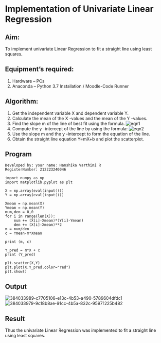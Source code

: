 # Implementation of Univariate Linear Regression
## Aim:
To implement univariate Linear Regression to fit a straight line using least squares.
## Equipment’s required:
1.	Hardware – PCs
2.	Anaconda – Python 3.7 Installation / Moodle-Code Runner
## Algorithm:
1.	Get the independent variable X and dependent variable Y.
2.	Calculate the mean of the X -values and the mean of the Y -values.
3.	Find the slope m of the line of best fit using the formula.
 ![eqn1](./eq1.jpg)
4.	Compute the y -intercept of the line by using the formula:
![eqn2](./eq2.jpg)  
5.	Use the slope m and the y -intercept to form the equation of the line.
6.	Obtain the straight line equation Y=mX+b and plot the scatterplot.
## Program
```
Developed by: your name: Hanshika Varthini R
RegisterNumber: 212223240046

import numpy as np
import matplotlib.pyplot as plt

X = np.array(eval(input()))
Y = np.array(eval(input()))

Xmean = np.mean(X)
Ymean = np.mean(Y)
num,den = 0,0
for i in range(len(X)):
    num += (X[i]-Xmean)*(Y[i]-Ymean)
    den += (X[i]-Xmean)**2
m = num/den
c = Ymean-m*Xmean
    
print (m, c)

Y_pred = m*X + c
print (Y_pred)

plt.scatter(X,Y)
plt.plot(X,Y_pred,color="red")
plt.show()

```
## Output
![384033989-c7705106-e13c-4b53-a490-5789604dfdc1](https://github.com/user-attachments/assets/08e3177f-4972-4ea3-8fd3-bfdf142f33d8)
![384033979-9c18b8ae-91cc-4b5a-832c-95971225b482](https://github.com/user-attachments/assets/c059b754-b134-4ed9-ba28-040060c36a15)

## Result
Thus the univariate Linear Regression was implemented to fit a straight line using least squares.
